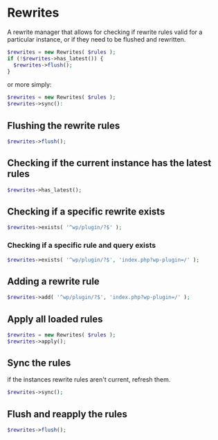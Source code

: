 # Rewrites

A rewrite manager that allows for checking if rewrite rules valid for a particular instance, or if they need to be flushed and rewritten. 

```php
$rewrites = new Rewrites( $rules );
if (!$rewrites->has_latest()) {
  $rewrites->flush();
}
```

or more simply:

```php
$rewrites = new Rewrites( $rules );
$rewrites->sync():
```

## Flushing the rewrite rules

```php
$rewrites->flush();
```

## Checking if the current instance has the latest rules

```php
$rewrites->has_latest();
```


## Checking if a specific rewrite exists

```php
$rewrites->exists( '^wp/plugin/?$' );
```

### Checking if a specific rule and query exists

```php
$rewrites->exists( '^wp/plugin/?$', 'index.php?wp-plugin=/' );
```

## Adding a rewrite rule

```php
$rewrites->add( '^wp/plugin/?$', 'index.php?wp-plugin=/' );
```

## Apply all loaded rules

```php
$rewrites = new Rewrites( $rules );
$rewrites->apply();
```


## Sync the rules

if the instances rewrite rules aren't current, refresh them.

```php
$rewrites->sync();
```

## Flush and reapply the rules

```php
$rewrites->flush();
```